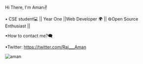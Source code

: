 Hi There, I'm Aman✌ 

• CSE student💻 || Year One ||Web Developer 🌍  || ⚙️Open Source Enthusiast || 

•How to contact me?🗨️

•Twitter: https://twitter.com/Raj___Aman

![aman](https://user-images.githubusercontent.com/64135260/107114460-f11ec300-688b-11eb-964e-a4324d1fa3c0.jpg)

 

 
